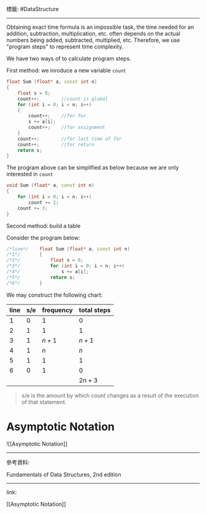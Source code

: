 標籤: #DataStructure 

---

Obtaining exact time formula is an impossible task, the time needed for an addition, subtraction, multiplication, etc. often depends on the actual numbers being added, subtracted, multiplied, etc. Therefore, we use "program steps" to represent time complexity.

We have two ways of to calculate program steps.

First method: we inroduce a new variable `count`

```cpp
float Sum (float* a, const int n)
{
	float s = 0;
	count++;		//count is global
	for (int i = 0; i < n; i++)
	{
		count++;	//for for
		s += a[i];
		count++;	//for assignment
	}
	count++;		//for last time of for
	count++;		//for return
	return s;
}
```

The program above can be simplified as below because we are only interested in `count`

```cpp
void Sum (float* a, const int n)
{
	for (int i = 0; i < n; i++)
		count += 2;
	count += 3;
}
```

Second method: build a table

Consider the program below:

```cpp
/*line*/	float Sum (float* a, const int n)
/*1*/		{
/*2*/			float s = 0;
/*3*/			for (int i = 0; i < n; i++)
/*4*/				s += a[i];
/*5*/			return s;
/*6*/		}
```

We may construct the following chart:

| line | s/e | frequency | total steps |
| ---- | --- | --------- | ----------- |
| 1    | $0$ | $1$       | $0$         |
| 2    | $1$ | $1$       | $1$         |
| 3    | $1$ | $n + 1$   | $n + 1$     |
| 4    | $1$ | $n$       | $n$         |
| 5    | $1$ | $1$       | $1$         |
| 6    | $0$ | $1$       | $0$         |
|      |     |           | $2n + 3$    | 

> s/e is the amount by which count changes as a result of the execution of that statement.

# Asymptotic Notation

![[Asymptotic Notation]]

---

參考資料:

Fundamentals of Data Structures, 2nd edition

---

link:

[[Asymptotic Notation]]